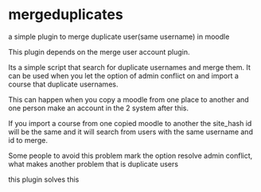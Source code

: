# mergeduplicates
a simple plugin to merge duplicate user(same username) in moodle

This plugin depends on the merge user account plugin.

Its a simple script that search for duplicate usernames and merge them. 
It can be used when you let the option of admin conflict on and import a course that duplicate usernames.

This can happen when you copy a moodle from one place to another and one person make an account in the 2 system after this.

If you import a course from one copied moodle to another the site_hash id will be the same and it will search from users
with the same username and id to merge. 

Some people to avoid this problem mark the option resolve admin conflict, what makes another problem that is duplicate users

this plugin solves this
